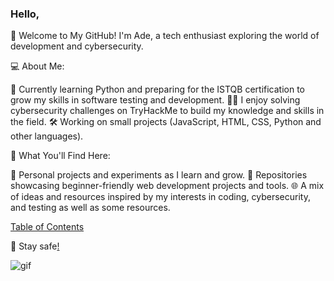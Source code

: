 ### Hello,

<!--
**SharpAdder/SharpAdder** is a ✨ _special_ ✨ repository because its `README.md` (this file) appears on your GitHub profile.

Here are some ideas to get you started:

- 🔭 I’m currently working on ...
- 🌱 I’m currently learning ...
- 👯 I’m looking to collaborate on ...
- 🤔 I’m looking for help with ...
- 💬 Ask me about ...
- 📫 How to reach me: ...
- 😄 Pronouns: ...
- ⚡ Fun fact: ...
-->

👋 Welcome to My GitHub!
I'm Ade, a tech enthusiast exploring the world of development and cybersecurity.

💻 About Me:

🌱 Currently learning Python and preparing for the ISTQB certification to grow my skills in software testing and development.
🕵️‍♂️ I enjoy solving cybersecurity challenges on TryHackMe to build my knowledge and skills in the field.
🛠️ Working on small projects (JavaScript, HTML, CSS, Python and other languages).

📌 What You'll Find Here:

🚀 Personal projects and experiments as I learn and grow.
📂 Repositories showcasing beginner-friendly web development projects and tools.
🌐 A mix of ideas and resources inspired by my interests in coding, cybersecurity, and testing as well as some resources.
<!-- [3D repo view 2021](https://skyline.github.com/SharpAdder/2021)  -->

 [Table of Contents](https://github.com/SharpAdder/repo-table-of-contents/blob/main/README.md)

<!-- Have a look over this [list](https://github.com/SharpAdder/public-link-list/blob/main/README.md) of tutorials and tools. ⚡ -->
<!--#### Learning platforms:
💻 [coursera](https://www.coursera.org) | [udacity](https://www.udacity.com) |  [udemy](https://www.udemy.com) -->


 🖖 Stay safe[!](https://github.com/SharpAdder/Evernote/blob/main/inside%20wiki.md)

![gif](https://media.giphy.com/media/L1R1tvI9svkIWwpVYr/giphy.gif)  
 





